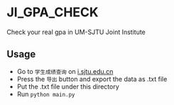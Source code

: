 # JI_GPA_CHECK
Check your real gpa in UM-SJTU Joint Institute

## Usage
- Go to `学生成绩查询` on [i.sjtu.edu.cn](https://i.sjtu.edu.cn/)
- Press the `导出` button and export the data as .txt file
- Put the .txt file under this directory
- Run `python main.py`
